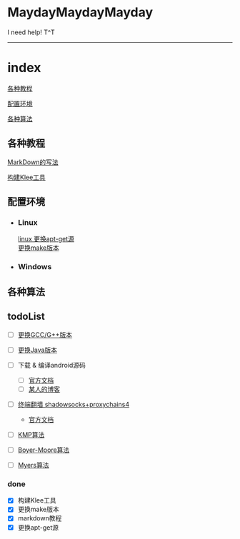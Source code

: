 # MaydayMaydayMayday
I need help! T^T

---

# index
[各种教程](#各种教程)

[配置环境](##配置环境)

[各种算法](##各种算法)






## 各种教程
[MarkDown的写法](./各种教程/MarkDown/MarkDown的写法.md)

[构建Klee工具](./各种教程/Building%20KLEE%20with%20LLVM%203.4/Building%20KLEE%20with%20LLVM%203.4.md)


## 配置环境
+ ### Linux
    [linux 更换apt-get源](./配置环境/更换apt-get源/更换apt-get源.md)  
    [更换make版本](./配置环境/更换make版本/更换make版本.md)  

+ ### Windows



## 各种算法



## todoList

  + [ ] [更换GCC/G++版本](http://www.cnblogs.com/uestc-mm/p/7511063.html)
  + [ ] [更换Java版本](https://zhidao.baidu.com/question/1928969737664339547.html)
  + [ ] 下载 & 编译android源码
    - [ ] [官方文档](https://source.android.com/source/downloading)
    - [ ] [某人的博客](http://www.jianshu.com/p/aeaceda41798)
  + [ ] [终端翻墙 shadowsocks+proxychains4](http://blog.csdn.net/u014021258/article/details/53463297)
    - [官方文档](https://gist.github.com/marcinwol/b8e502eede230cc33c43)

  + [ ] [KMP算法](http://www.ruanyifeng.com/blog/2013/05/Knuth%E2%80%93Morris%E2%80%93Pratt_algorithm.html)
  + [ ] [Boyer-Moore算法](http://www.ruanyifeng.com/blog/2013/05/boyer-moore_string_search_algorithm.html)
  + [ ] [Myers算法](http://cjting.me/misc/how-git-generate-diff/)

### done
  - [x] 构建Klee工具
  - [x] 更换make版本
  - [x] markdown教程
  - [x] 更换apt-get源
